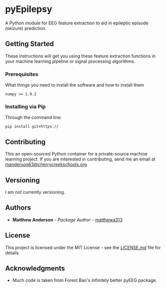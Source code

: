 # pyEpilepsy

A Python module for EEG feature extraction to aid in epileptic episode (seizure) prediction.

## Getting Started

These instructions will get you using these feature extraction functions in your machine learning pipeline or signal processing algorithms.

### Prerequisites

What things you need to install the software and how to install them

```
numpy >= 1.9.2
```

### Installing via Pip

Through the command line:

```
pip install git+https://
```

## Contributing

This an open-sourced Python container for a private-source machine learning project. If you are interested in contributing, send me an email at manderson63@cherrycreekschools.org

## Versioning

I am not currently versioning.

## Authors

* **Matthew Anderson** - *Package Author* - [matthewa313](https://github.com/matthewa313)

## License

This project is licensed under the MIT License - see the [LICENSE.md](LICENSE.md) file for details

## Acknowledgments

* Much code is taken from Forest Bao's infinitely better pyEEG package.
